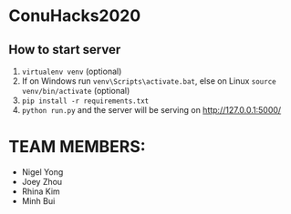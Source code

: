 # ConuHacks2020

## How to start server

1) `virtualenv venv` (optional)
2) If on Windows run `venv\Scripts\activate.bat`, else on Linux `source venv/bin/activate` (optional)
3) `pip install -r requirements.txt`
4) `python run.py` and the server will be serving on http://127.0.0.1:5000/
# TEAM MEMBERS:
+ Nigel Yong
+ Joey Zhou
+ Rhina Kim
+ Minh Bui
